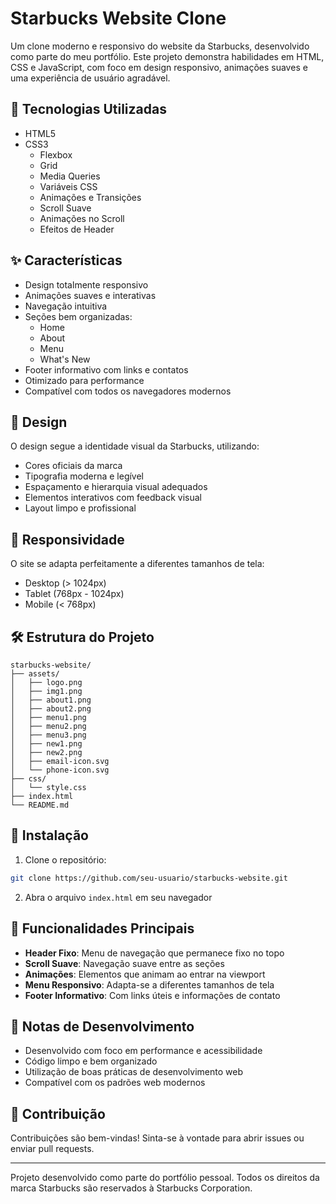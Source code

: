# Starbucks Website Clone

Um clone moderno e responsivo do website da Starbucks, desenvolvido como parte do meu portfólio. Este projeto demonstra habilidades em HTML, CSS e JavaScript, com foco em design responsivo, animações suaves e uma experiência de usuário agradável.

## 🚀 Tecnologias Utilizadas

- HTML5
- CSS3
  - Flexbox
  - Grid
  - Media Queries
  - Variáveis CSS
  - Animações e Transições
  - Scroll Suave
  - Animações no Scroll
  - Efeitos de Header

## ✨ Características

- Design totalmente responsivo
- Animações suaves e interativas
- Navegação intuitiva
- Seções bem organizadas:
  - Home
  - About
  - Menu
  - What's New
- Footer informativo com links e contatos
- Otimizado para performance
- Compatível com todos os navegadores modernos

## 🎨 Design

O design segue a identidade visual da Starbucks, utilizando:
- Cores oficiais da marca
- Tipografia moderna e legível
- Espaçamento e hierarquia visual adequados
- Elementos interativos com feedback visual
- Layout limpo e profissional

## 📱 Responsividade

O site se adapta perfeitamente a diferentes tamanhos de tela:
- Desktop (> 1024px)
- Tablet (768px - 1024px)
- Mobile (< 768px)

## 🛠️ Estrutura do Projeto

```
starbucks-website/
├── assets/
│   ├── logo.png
│   ├── img1.png
│   ├── about1.png
│   ├── about2.png
│   ├── menu1.png
│   ├── menu2.png
│   ├── menu3.png
│   ├── new1.png
│   ├── new2.png
│   ├── email-icon.svg
│   └── phone-icon.svg
├── css/
│   └── style.css
├── index.html
└── README.md
```

## 🔧 Instalação

1. Clone o repositório:
```bash
git clone https://github.com/seu-usuario/starbucks-website.git
```

2. Abra o arquivo `index.html` em seu navegador

## 🎯 Funcionalidades Principais

- **Header Fixo**: Menu de navegação que permanece fixo no topo
- **Scroll Suave**: Navegação suave entre as seções
- **Animações**: Elementos que animam ao entrar na viewport
- **Menu Responsivo**: Adapta-se a diferentes tamanhos de tela
- **Footer Informativo**: Com links úteis e informações de contato

## 📝 Notas de Desenvolvimento

- Desenvolvido com foco em performance e acessibilidade
- Código limpo e bem organizado
- Utilização de boas práticas de desenvolvimento web
- Compatível com os padrões web modernos

## 🤝 Contribuição

Contribuições são bem-vindas! Sinta-se à vontade para abrir issues ou enviar pull requests.

---

Projeto desenvolvido como parte do portfólio pessoal. Todos os direitos da marca Starbucks são reservados à Starbucks Corporation. 